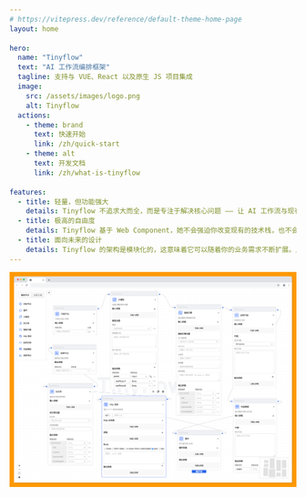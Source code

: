 ```yaml
---
# https://vitepress.dev/reference/default-theme-home-page
layout: home

hero:
  name: "Tinyflow"
  text: "AI 工作流编排框架"
  tagline: 支持与 VUE、React 以及原生 JS 项目集成
  image:
    src: /assets/images/logo.png
    alt: Tinyflow
  actions:
    - theme: brand
      text: 快速开始
      link: /zh/quick-start
    - theme: alt
      text: 开发文档
      link: /zh/what-is-tinyflow

features:
  - title: 轻量，但功能强大
    details: Tinyflow 不追求大而全，而是专注于解决核心问题 —— 让 AI 工作流与现有业务无缝结合。它的代码库非常轻量，学习成本低，但功能却一点也不含糊。无论是简单的任务编排还是复杂的多模态推理，Tinyflow 都能轻松应对。
  - title: 极高的自由度 
    details: Tinyflow 基于 Web Component，她不会强迫你改变现有的技术栈，也不会对你的开发习惯指手画脚。无论你是前端开发者，还是后端工程师，都可以在自己的领域里找到最适合的切入点。我希望这种 “不打扰” 的设计哲学，能够让开发者觉得很舒心。
  - title: 面向未来的设计
    details: Tinyflow 的架构是模块化的，这意味着它可以随着你的业务需求不断扩展。比如，今天你只需要一个简单的文本生成流程，明天可能需要加入语音识别或图像处理。Tinyflow 的插件机制可以让你随时添加新功能，而不需要推倒重来。
---
```


![screenshot_full.png](../assets/images/screenshot_full.png)
